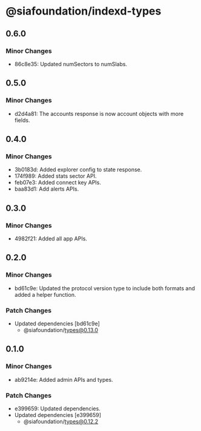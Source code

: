 # @siafoundation/indexd-types

## 0.6.0

### Minor Changes

- 86c8e35: Updated numSectors to numSlabs.

## 0.5.0

### Minor Changes

- d2d4a81: The accounts response is now account objects with more fields.

## 0.4.0

### Minor Changes

- 3b0183d: Added explorer config to state response.
- 174f989: Added stats sector API.
- feb07e3: Added connect key APIs.
- baa83d1: Add alerts APIs.

## 0.3.0

### Minor Changes

- 4982f21: Added all app APIs.

## 0.2.0

### Minor Changes

- bd61c9e: Updated the protocol version type to include both formats and added a helper function.

### Patch Changes

- Updated dependencies [bd61c9e]
  - @siafoundation/types@0.13.0

## 0.1.0

### Minor Changes

- ab9214e: Added admin APIs and types.

### Patch Changes

- e399659: Updated dependencies.
- Updated dependencies [e399659]
  - @siafoundation/types@0.12.2
